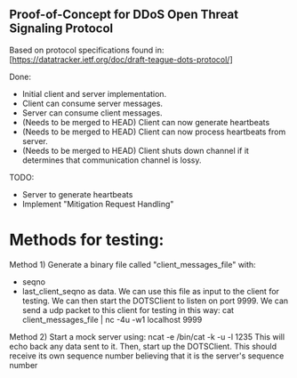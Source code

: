 
Proof-of-Concept for DDoS Open Threat Signaling Protocol
--------------------------------------------------------

Based on protocol specifications found in:
[https://datatracker.ietf.org/doc/draft-teague-dots-protocol/]

Done:
* Initial client and server implementation.
* Client can consume server messages.
* Server can consume client messages.
* (Needs to be merged to HEAD) Client can now generate heartbeats
* (Needs to be merged to HEAD) Client can now process heartbeats from server.
* (Needs to be merged to HEAD) Client shuts down channel if it determines that
  communication channel is lossy.


TODO:
* Server to generate heartbeats
* Implement "Mitigation Request Handling" 


# Methods for testing:
Method 1)
Generate a binary file called "client_messages_file" with:
* seqno
* last_client_seqno
as data. We can use this file as input to the client for testing.
We can then start the DOTSClient to listen on port 9999.
We can send a udp packet to this client for testing in this way:
cat client_messages_file | nc -4u -w1 localhost 9999

Method 2)
Start a mock server using:
ncat -e /bin/cat -k -u -l 1235
This will echo back any data sent to it.
Then, start up the DOTSClient. This should receive its
own sequence number believing that it is the server's sequence number
